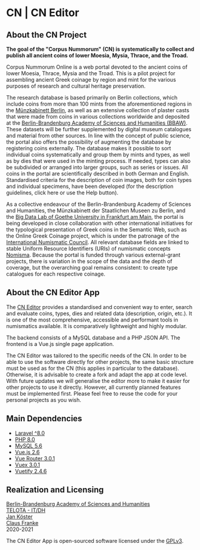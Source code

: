 # CN | CN Editor

## About the CN Project

**The goal of the "Corpus Nummorum" (CN) is systematically to collect and publish all ancient coins of lower Moesia, Mysia, Thrace, and the Troad.**  

Corpus Nummorum Online is a web portal devoted to the ancient coins of lower Moesia, Thrace, Mysia and the Troad. This is a pilot project for assembling ancient Greek coinage by region and mint for the various purposes of research and cultural heritage preservation.  

The research database is based primarily on Berlin collections, which include coins from more than 100 mints from the aforementioned regions in the [Münzkabinett Berlin](https://www.smb.museum/en/museums-institutions/muenzkabinett/home/), as well as an extensive collection of plaster casts that were made from coins in various collections worldwide and deposited at the [Berlin-Brandenburg Academy of Sciences and Humanities (BBAW)](https://www.bbaw.de/en/). These datasets will be further supplemented by digital museum catalogues and material from other sources. In line with the concept of public science, the portal also offers the possibility of augmenting the database by registering coins externally. The database makes it possible to sort individual coins systematically and group them by mints and types, as well as by dies that were used in the minting process. If needed, types can also be subdivided or arranged into larger groups, such as series or issues. All coins in the portal are scientifically described in both German and English. Standardised criteria for the description of coin images, both for coin types and individual specimens, have been developed (for the description guidelines, click here or use the Help button).  

As a collective endeavour of the Berlin-Brandenburg Academy of Sciences and Humanities, the Münzkabinett der Staatlichen Museen zu Berlin, and the [Big Data Lab of Goethe University in Frankfurt am Main](http://www.bigdata.uni-frankfurt.de/), the portal is being developed in close collaboration with other international initiatives for the typological presentation of Greek coins in the Semantic Web, such as the Online Greek Coinage project, which is under the patronage of the [International Numismatic Council](https://www.greekcoinage.org/). All relevant database fields are linked to stable Uniform Resource Identifiers (URIs) of numismatic concepts [Nomisma](http://nomisma.org). Because the portal is funded through various external-grant projects, there is variation in the scope of the data and the depth of coverage, but the overarching goal remains consistent: to create type catalogues for each respective coinage.

## About the CN Editor App

The [CN Editor](https://data.corpus-nummorum.eu) provides a standardised and convenient way to enter, search and evaluate coins, types, dies and related data (description, origin, etc.). It is one of the most comprehensive, accessible and performant tools in numismatics available. It is comparatively lightweight and highly modular.  

The backend consists of a MySQL database and a PHP JSON API. The frontend is a Vue.js single page application.

The CN Editor was tailored to the specific needs of the CN. In order to be able to use the software directly for other projects, the same basic structure must be used as for the CN (this applies in particular to the database). Otherwise, it is advisable to create a fork and adapt the app at code level. With future updates we will generalise the editor more to make it easier for other projects to use it directly. However, all currently planned features must be implemented first.
Please feel free to reuse the code for your personal projects as you wish.

## Main Dependencies

* [Laravel ^8.0](https://laravel.com/)
* [PHP 8.0](https://www.php.net/)
* [MySQL 5.6](https://www.mysql.com/)
* [Vue.js 2.6](https://vuejs.org/)
* [Vue Router 3.0.1](https://router.vuejs.org/)
* [Vuex 3.0.1](https://vuex.vuejs.org/)
* [Vuetify 2.4.6](https://vuetifyjs.com/en/)

## Realization and Licensing

[Berlin-Brandenburg Academy of Sciences and Humanities](https://www.bbaw.de/)   
[TELOTA - IT/DH](https://www.bbaw.de/en/bbaw-digital/telota)  
[Jan Köster](https://orcid.org/0000-0003-2713-5207)  
[Claus Franke]()  
2020-2021 

The CN Editor App is open-sourced software licensed under the [GPLv3](http://www.gnu.org/licenses/gpl-3.0.en.html).